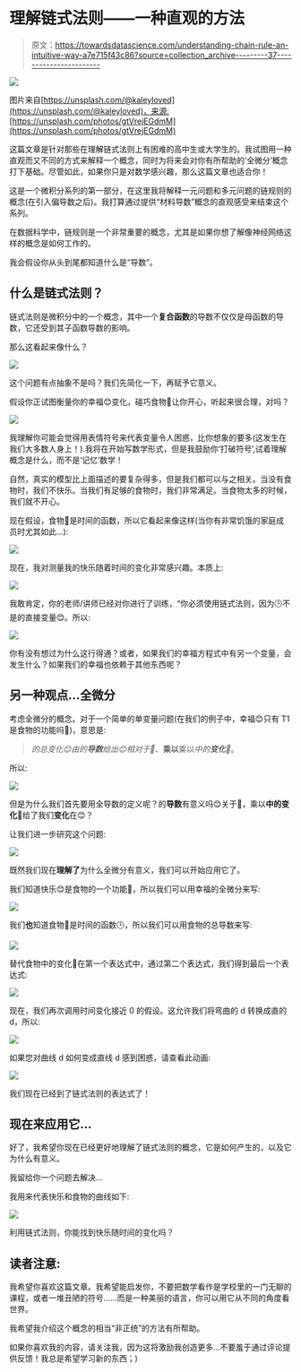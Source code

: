 # 理解链式法则——一种直观的方法

> 原文：<https://towardsdatascience.com/understanding-chain-rule-an-intuitive-way-a7e715f43c86?source=collection_archive---------37----------------------->

![](img/59f7b13fb192932b58c5b0beb0f99849.png)

图片来自[https://unsplash.com/@kaleyloved](https://unsplash.com/@kaleyloved)，来源:[https://unsplash.com/photos/gtVrejEGdmM](https://unsplash.com/photos/gtVrejEGdmM)

这篇文章是针对那些在理解链式法则上有困难的高中生或大学生的。我试图用一种直观而又不同的方式来解释一个概念，同时为将来会对你有所帮助的‘全微分’概念打下基础。尽管如此，如果你只是对数学感兴趣，那么这篇文章也适合你！

这是一个微积分系列的第一部分，在这里我将解释一元问题和多元问题的链规则的概念(在引入偏导数之后)。我打算通过提供“材料导数”概念的直观感受来结束这个系列。

在数据科学中，链规则是一个非常重要的概念，尤其是如果你想了解像神经网络这样的概念是如何工作的。

我会假设你从头到尾都知道什么是“导数”。

## 什么是链式法则？

链式法则是微积分中的一个概念，其中一个**复合函数**的导数不仅仅是母函数的导数，它还受到其子函数导数的影响。

那么这看起来像什么？

![](img/8227ddd861f09328eb224a0644c423b9.png)

这个问题有点抽象不是吗？我们先简化一下，再赋予它意义。

假设你正试图衡量你的幸福😊变化，碰巧食物🍞让你开心，听起来很合理，对吗？

![](img/6f8c530a7f561e367c34e0333b21a28d.png)

我理解你可能会觉得用表情符号来代表变量令人困惑，比你想象的要多(这发生在我们大多数人身上！).我将在开始写数学形式，但是我鼓励你‘打破符号’,试着理解概念是什么，而不是‘记忆’数学！

自然，真实的模型比上面描述的要复杂得多，但是我们都可以与之相关。当没有食物时，我们不快乐。当我们有足够的食物时，我们非常满足。当食物太多的时候，我们就不开心。

现在假设，食物🍞是时间的函数，所以它看起来像这样(当你有非常饥饿的家庭成员时尤其如此…):

![](img/437ede7dc8e7560a941a955a013d26ff.png)

现在，我对测量我的快乐随着时间的变化非常感兴趣。本质上:

![](img/f70a772950e7eee2ed326195324f5fa0.png)

我敢肯定，你的老师/讲师已经对你进行了训练，“你必须使用链式法则，因为🕒不是的直接变量😊。所以:

![](img/487e8096eaabf2624014736180c62270.png)

你有没有想过为什么这行得通？或者，如果我们的幸福方程式中有另一个变量，会发生什么？如果我们的幸福也依赖于其他东西呢？

## 另一种观点…全微分

考虑全微分的概念。对于一个简单的单变量问题(在我们的例子中，幸福😊只有 T1 是食物的功能吗🍞)，意思是:

> *的总变化😊*由*的**导数**给出😊*相对于*🍞*、**乘以**乘以*中的**变化**🍞*。

所以:

![](img/491074fcbdbf7a8eee8be328e8354100.png)

但是为什么我们首先要用全导数的定义呢？的**导数**有意义吗😊关于🍞，乘以**中的变化**🍞给了我们**变化**在😊？

让我们进一步研究这个问题:

![](img/d63e321ab821f736dada88ceda94d70e.png)

既然我们现在**理解了**为什么全微分有意义，我们可以开始应用它了。

我们知道快乐😊是食物的一个功能🍞，所以我们可以用幸福的全微分来写:

![](img/a48258346e300d7425efcacbe119a13a.png)

我们**也**知道食物🍞是时间的函数🕒，所以我们可以用食物的总导数来写:

![](img/ce134ce271c0e50c8c5a67645920a3e3.png)

替代食物中的变化🍞在第一个表达式中，通过第二个表达式，我们得到最后一个表达式:

![](img/6792522ee46fad3f4bf1a2979e9380b9.png)

现在，我们再次调用时间变化接近 0 的假设。这允许我们将弯曲的 d 转换成直的 d，所以:

![](img/37a13372b5ad3bcd5d9ed8b1a419604c.png)

如果您对曲线 d 如何变成直线 d 感到困惑，请查看此动画:

![](img/449b645a06e56c8ae11ae7eaa328cebe.png)

我们现在已经到了链式法则的表达式了！

## 现在来应用它…

好了，我希望你现在已经更好地理解了链式法则的概念，它是如何产生的，以及它为什么有意义。

我留给你一个问题去解决…

我用来代表快乐和食物的曲线如下:

![](img/07e5776cd8554bfa63e6daabf4890df9.png)

利用链式法则，你能找到快乐随时间的变化吗？

## 读者注意:

我希望你喜欢这篇文章。我希望能启发你，不要把数学看作是学校里的一门无聊的课程，或者一堆丑陋的符号……而是一种美丽的语言，你可以用它从不同的角度看世界。

我希望我介绍这个概念的相当“非正统”的方法有所帮助。

如果你喜欢我的内容，请关注我，因为这将激励我创造更多…不要羞于通过评论提供反馈！我总是希望学习新的东西；)